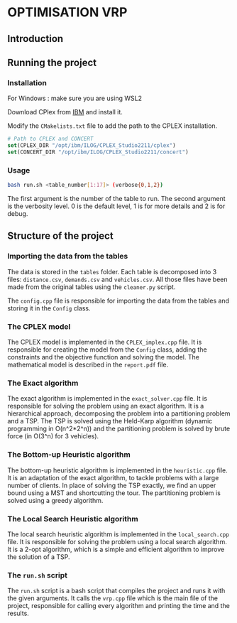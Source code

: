 # OPTIMISATION VRP

## Introduction

## Running the project
### Installation

For Windows : make sure you are using WSL2

Download CPlex from [IBM](https://www.ibm.com/products/ilog-cplex-optimization-studio/cplex-optimizer) and install it.

Modify the `CMakelists.txt` file to add the path to the CPLEX installation.

```cmake
# Path to CPLEX and CONCERT
set(CPLEX_DIR "/opt/ibm/ILOG/CPLEX_Studio2211/cplex")
set(CONCERT_DIR "/opt/ibm/ILOG/CPLEX_Studio2211/concert")
```

### Usage

```bash
bash run.sh <table_number[1:17]> (verbose{0,1,2})
```
The first argument is the number of the table to run. The second argument is the verbosity level. 0 is the default level, 1 is for more details and 2 is for debug.

## Structure of the project

### Importing the data from the tables

The data is stored in the `tables` folder. Each table is decomposed into 3 files: `distance.csv`, `demands.csv` and `vehicles.csv`.
All those files have been made from the original tables using the `cleaner.py` script.

The `config.cpp` file is responsible for importing the data from the tables and storing it in the `Config` class.

### The CPLEX model

The CPLEX model is implemented in the `CPLEX_implex.cpp` file. It is responsible for creating the model from the `Config` class, adding the constraints and the objective function and solving the model. 
The mathematical model is described in the `report.pdf` file.

### The Exact algorithm

The exact algorithm is implemented in the `exact_solver.cpp` file. It is responsible for solving the problem using an exact algorithm. It is a hierarchical approach, decomposing the problem into a partitioning problem and a TSP.
The TSP is solved using the Held-Karp algorithm (dynamic programming in O(n^2*2^n)) and the partitioning problem is solved by brute force (in O(3^n) for 3 vehicles).

### The Bottom-up Heuristic algorithm

The bottom-up heuristic algorithm is implemented in the `heuristic.cpp` file. It is an adaptation of the exact algorithm, to tackle problems with a large number of clients. In place of solving the TSP exactly, we find an upper bound using a MST and shortcutting the tour. The partitioning problem is solved using a greedy algorithm.

### The Local Search Heuristic algorithm

The local search heuristic algorithm is implemented in the `local_search.cpp` file. It is responsible for solving the problem using a local search algorithm. It is a 2-opt algorithm, which is a simple and efficient algorithm to improve the solution of a TSP.

### The `run.sh` script

The `run.sh` script is a bash script that compiles the project and runs it with the given arguments. It calls the `vrp.cpp` file which is the main file of the project, responsible for calling every algorithm and printing the time and the results.
